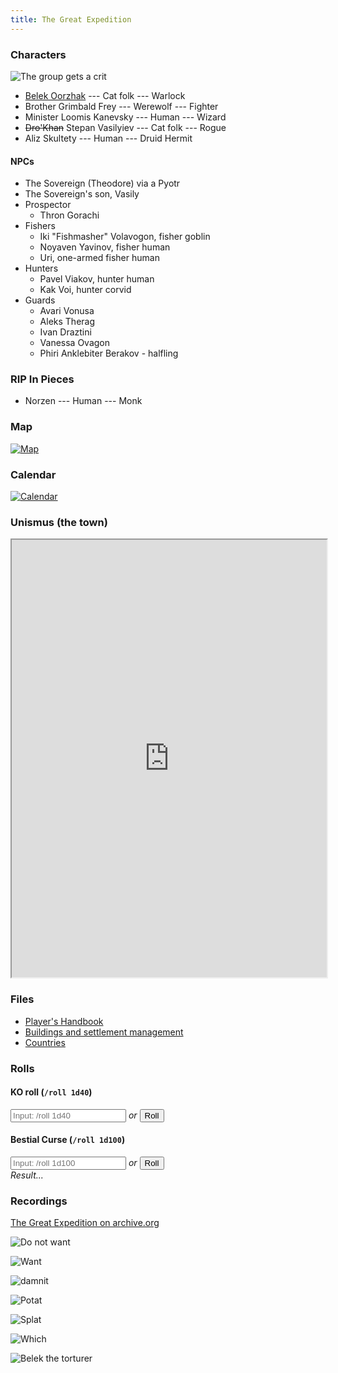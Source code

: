 ```yaml
---
title: The Great Expedition
---
```


### Characters

![The group gets a crit](memes/The_Group_gets_a_crit.gif)

* [Belek Oorzhak](belek) --- Cat folk --- Warlock
* Brother Grimbald Frey --- Werewolf --- Fighter
* Minister Loomis Kanevsky --- Human --- Wizard
* ~~Dro'Khan~~ Stepan Vasilyiev --- Cat folk --- Rogue
* Aliz Skultety --- Human --- Druid Hermit

#### NPCs

* The Sovereign (Theodore) via a Pyotr
* The Sovereign's son, Vasily
* Prospector
    * Thron Gorachi
* Fishers
    * Iki "Fishmasher" Volavogon, fisher goblin
    * Noyaven Yavinov, fisher human
    * Uri, one-armed fisher human
* Hunters
    * Pavel Viakov, hunter human
    * Kak Voi, hunter corvid
* Guards
    * Avari Vonusa
    * Aleks Therag
    * Ivan Draztini
    * Vanessa Ovagon
    * Phiri Anklebiter Berakov - halfling

### RIP In Pieces

* Norzen --- Human --- Monk

### Map

[![Map](map.jpg)](map.jpg)

### Calendar

[![Calendar](calendar.jpg)](calendar.jpg)

### Unismus (the town)

<iframe src="https://docs.google.com/spreadsheets/d/e/2PACX-1vRu8zqSDyM6qT0QrkKAswTpD0BxXuEtxZifYBZhRDrMvWEYI_sjAK1TySbaRcRCkMrlwQL8wI1qxuYa/pubhtml?gid=0&amp;single=true&amp;widget=true&amp;headers=false" style="width: 100%; height: 700px;"></iframe>

### Files

* [Player's Handbook](players-handbook.pdf)
* [Buildings and settlement management](buildings.pdf)
* [Countries](countries.pdf)

### Rolls

<div class="ko-roll">
<h4>KO roll (<code>/roll 1d40</code>)</h4>
<input type="number" placeholder="Input: /roll 1d40" onchange="koRoll(this.value) "/> <em>or</em> <button onclick="koRoll(-1)">Roll</button><br/>
<span class="description"></span>
</div>

<div class="bc-roll">
<h4>Bestial Curse (<code>/roll 1d100</code>)</h4>
<input type="number" placeholder="Input: /roll 1d100" onkeyup="bcRoll(this.value)" /> <em>or</em> <button onclick="bcRoll(-1)">Roll</button><br/>
<em class="title">Result...</em><br/>
<span class="description"></span>
</div>

<script src="rolls.js"></script>

### Recordings

[The Great Expedition on archive.org](https://archive.org/details/the-great-expedition)

![Do not want](memes/grrcats.png)

![Want](memes/Ernst-Stravo-Blofeld_soy3re.jpg)

![damnit](memes/damnit.png)

![Potat](memes/dog-explain-your-smolness-am-potat-i-am-potato.jpg)

![Splat](memes/splat.gif)

![Which](memes/Which_loomis_are_you_today.png)

![Belek the torturer](memes/belek-the-torturer.gif)
